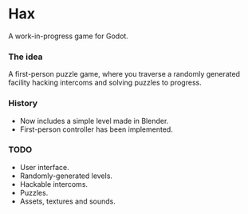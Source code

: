 # Hax
A work-in-progress game for Godot.

### The idea
A first-person puzzle game, where you traverse a randomly generated facility hacking intercoms and solving puzzles to progress.

### History
* Now includes a simple level made in Blender.
* First-person controller has been implemented.

### TODO
* User interface.
* Randomly-generated levels.
* Hackable intercoms.
* Puzzles.
* Assets, textures and sounds.

